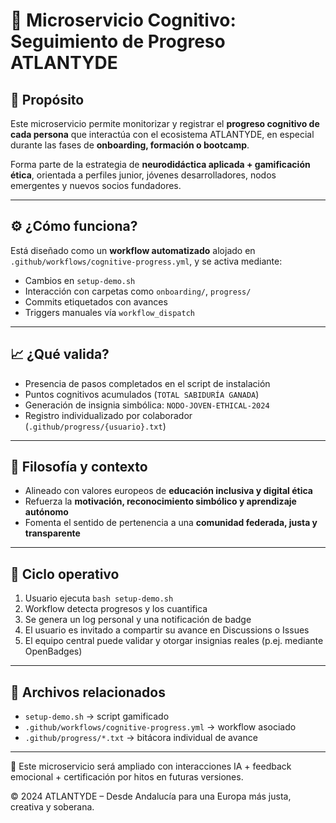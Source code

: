 
# 🧠 Microservicio Cognitivo: Seguimiento de Progreso ATLANTYDE

## 🎯 Propósito

Este microservicio permite monitorizar y registrar el **progreso cognitivo de cada persona** que interactúa con el ecosistema ATLANTYDE, en especial durante las fases de **onboarding, formación o bootcamp**.

Forma parte de la estrategia de **neurodidáctica aplicada + gamificación ética**, orientada a perfiles junior, jóvenes desarrolladores, nodos emergentes y nuevos socios fundadores.

---

## ⚙️ ¿Cómo funciona?

Está diseñado como un **workflow automatizado** alojado en `.github/workflows/cognitive-progress.yml`, y se activa mediante:

- Cambios en `setup-demo.sh`
- Interacción con carpetas como `onboarding/`, `progress/`
- Commits etiquetados con avances
- Triggers manuales vía `workflow_dispatch`

---

## 📈 ¿Qué valida?

- Presencia de pasos completados en el script de instalación
- Puntos cognitivos acumulados (`TOTAL SABIDURÍA GANADA`)
- Generación de insignia simbólica: `NODO-JOVEN-ETHICAL-2024`
- Registro individualizado por colaborador (`.github/progress/{usuario}.txt`)

---

## 🧬 Filosofía y contexto

- Alineado con valores europeos de **educación inclusiva y digital ética**
- Refuerza la **motivación, reconocimiento simbólico y aprendizaje autónomo**
- Fomenta el sentido de pertenencia a una **comunidad federada, justa y transparente**

---

## 🔁 Ciclo operativo

1. Usuario ejecuta `bash setup-demo.sh`
2. Workflow detecta progresos y los cuantifica
3. Se genera un log personal y una notificación de badge
4. El usuario es invitado a compartir su avance en Discussions o Issues
5. El equipo central puede validar y otorgar insignias reales (p.ej. mediante OpenBadges)

---

## 🔗 Archivos relacionados

- `setup-demo.sh` → script gamificado
- `.github/workflows/cognitive-progress.yml` → workflow asociado
- `.github/progress/*.txt` → bitácora individual de avance

---

📘 Este microservicio será ampliado con interacciones IA + feedback emocional + certificación por hitos en futuras versiones.

© 2024 ATLANTYDE – Desde Andalucía para una Europa más justa, creativa y soberana.
